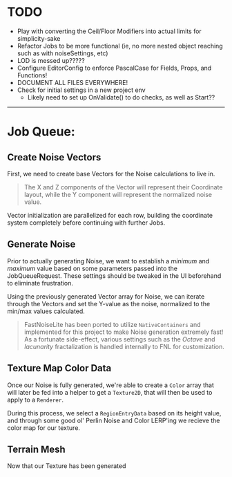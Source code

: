 # TODO

* Play with converting the Ceil/Floor Modifiers into actual limits for simplicity-sake
* Refactor Jobs to be more functional (ie, no more nested object reaching such as with noiseSettings, etc)
* LOD is messed up?????
* Configure EditorConfig to enforce PascalCase for Fields, Props, and Functions!
* DOCUMENT ALL FILES EVERYWHERE!
* Check for initial settings in a new project env
  * Likely need to set up OnValidate() to do checks, as well as Start??

----

# Job Queue:

## Create Noise Vectors

First, we need to create base Vectors for the Noise calculations to live in. 

> The X and Z components of the Vector will represent their Coordinate layout, while the Y component will represent the normalized noise value.

Vector initialization are parallelized for each row, building the coordinate system completely before continuing with further Jobs.

## Generate Noise

Prior to actually generating Noise, we want to establish a *minimum* and *maximum* value based on some parameters passed into the JobQueueRequest. These settings should be tweaked in the UI beforehand to eliminate frustration.

Using the previously generated Vector array for Noise, we can iterate through the Vectors and set the Y-value as the noise, normalized to the min/max values calculated.

> FastNoiseLite has been ported to utilize `NativeContainers` and implemented for this project to make Noise generation extremely fast! As a fortunate side-effect, various settings such as the *Octave* and *lacunarity* fractalization is handled internally to FNL for customization.

## Texture Map Color Data

Once our Noise is fully generated, we're able to create a `Color` array that will later be fed into a helper to get a `Texture2D`, that will then be used to apply to a `Renderer`.

During this process, we select a `RegionEntryData` based on its height value, and through some good ol' Perlin Noise and Color LERP'ing we recieve the color map for our texture.

## Terrain Mesh

Now that our Texture has been generated